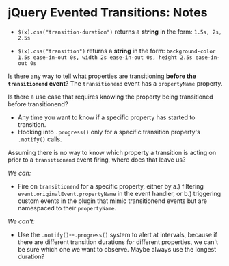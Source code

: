 # jQuery Evented Transitions: Notes

- `$(x).css("transition-duration")` returns a __string__ in the form:
`1.5s, 2s, 2.5s`

- `$(x).css("transition")` returns a __string__ in the form: 
`background-color 1.5s ease-in-out 0s, width 2s ease-in-out 0s, height 2.5s ease-in-out 0s`

Is there any way to tell what properties are transitioning __before the `transitionend` event__? The `transitionend` event has a `propertyName` property.

Is there a use case that requires knowing the property being transitioned before transitionend?
- Any time you want to know if a specific property has started to transition.
- Hooking into `.progress()` only for a specific transition property's `.notify()` calls.

Assuming there is no way to know which property a transition is acting on prior to a `transitionend` event firing, where does that leave us? 

*We can:*
- Fire on `transitionend` for a specific property, either by a.) filtering `event.originalEvent.propertyName` in the event handler, or b.) triggering custom events in the plugin that mimic transitionend events but are namespaced to their `propertyName`.

*We can't:*
- Use the `.notify()`--`.progress()` system to alert at intervals, because if there are different transition durations for different properties, we can't be sure which one we want to observe. Maybe always use the longest duration?